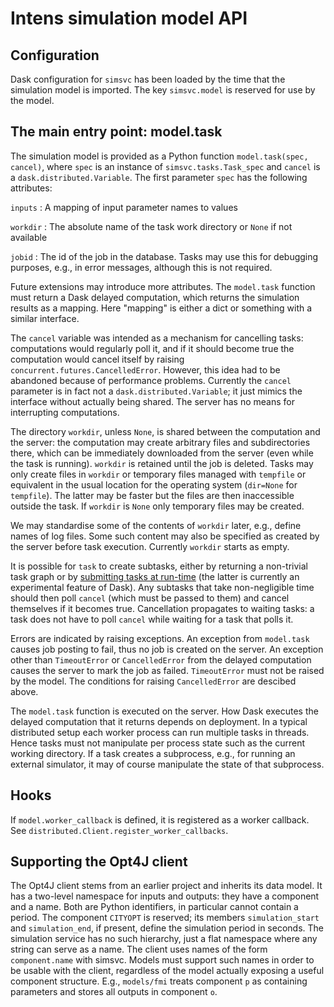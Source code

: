 # Intens simulation model API

## Configuration

Dask configuration for `simsvc` has been loaded by the time that the
simulation model is imported.  The key `simsvc.model` is reserved for
use by the model.

## The main entry point: model.task

The simulation model is provided as a Python function
`model.task(spec, cancel)`, where `spec` is an instance of
`simsvc.tasks.Task_spec` and `cancel` is a
`dask.distributed.Variable`.  The first parameter `spec` has the
following attributes:

`inputs`
:	A mapping of input parameter names to values

`workdir`
:	The absolute name of the task work directory or `None` if not
    available

`jobid`
:   The id of the job in the database.  Tasks may use this for
    debugging purposes, e.g., in error messages, although this is not
    required.

Future extensions may introduce more attributes.  The `model.task`
function must return a Dask delayed computation, which returns the
simulation results as a mapping.  Here "mapping" is either a dict or
something with a similar interface.

The `cancel` variable was intended as a mechanism for cancelling
tasks: computations would regularly poll it, and if it should become
true the computation would cancel itself by raising
`concurrent.futures.CancelledError`.  However, this idea had to be
abandoned because of performance problems.  Currently the `cancel`
parameter is in fact not a `dask.distributed.Variable`; it just mimics
the interface without actually being shared.  The server has no means
for interrupting computations.

The directory `workdir`, unless `None`, is shared between the
computation and the server: the computation may create arbitrary files
and subdirectories there, which can be immediately downloaded from the
server (even while the task is running).  `workdir` is retained until
the job is deleted.  Tasks may only create files in `workdir` or
temporary files managed with `tempfile` or equivalent in the usual
location for the operating system (`dir=None` for `tempfile`).  The
latter may be faster but the files are then inaccessible outside the
task.  If `workdir` is `None` only temporary files may be created.

We may standardise some of the contents of `workdir` later, e.g.,
define names of log files.  Some such content may also be specified as
created by the server before task execution.  Currently `workdir`
starts as empty.

It is possible for `task` to create subtasks, either by returning a
non-trivial task graph or by [submitting tasks at run-time][runtime
tasks] (the latter is currently an experimental feature of Dask).  Any
subtasks that take non-negligible time should then poll `cancel`
(which must be passed to them) and cancel themselves if it becomes
true.  Cancellation propagates to waiting tasks: a task does not have
to poll `cancel` while waiting for a task that polls it.

Errors are indicated by raising exceptions.  An exception from
`model.task` causes job posting to fail, thus no job is created on the
server.  An exception other than `TimeoutError` or `CancelledError`
from the delayed computation causes the server to mark the job as
failed.  `TimeoutError` must not be raised by the model.  The
conditions for raising `CancelledError` are descibed above.

The `model.task` function is executed on the server.  How Dask
executes the delayed computation that it returns depends on
deployment.  In a typical distributed setup each worker process can
run multiple tasks in threads.  Hence tasks must not manipulate per
process state such as the current working directory.  If a task
creates a subprocess, e.g., for running an external simulator, it may
of course manipulate the state of that subprocess.

[runtime tasks]: https://distributed.readthedocs.io/en/latest/task-launch.html

## Hooks

If `model.worker_callback` is defined, it is registered as a worker
callback.  See `distributed.Client.register_worker_callbacks`.

## Supporting the Opt4J client

The Opt4J client stems from an earlier project and inherits its data
model.  It has a two-level namespace for inputs and outputs: they have
a component and a name.  Both are Python identifiers, in particular
cannot contain a period.  The component `CITYOPT` is reserved; its
members `simulation_start` and `simulation_end`, if present, define
the simulation period in seconds.  The simulation service has no such
hierarchy, just a flat namespace where any string can serve as a name.
The client uses names of the form `component.name` with simsvc.
Models must support such names in order to be usable with the client,
regardless of the model actually exposing a useful component
structure.  E.g., `models/fmi` treats component `p` as containing
parameters and stores all outputs in component `o`.
